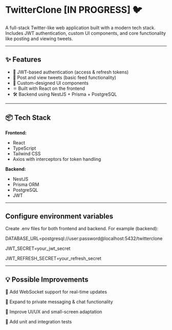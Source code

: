 # TwitterClone [IN PROGRESS] 🐦

A full-stack Twitter-like web application built with a modern tech stack.  
Includes JWT authentication, custom UI components, and core functionality like posting and viewing tweets.

---

## ✨ Features

- 🔐 JWT-based authentication (access & refresh tokens)
- 💬 Post and view tweets (basic feed functionality)
- 🎨 Custom-designed UI components
- ⚛️ Built with React on the frontend
- 🛠️ Backend using NestJS + Prisma + PostgreSQL

---

## 📦 Tech Stack

**Frontend:**
- React
- TypeScript
- Tailwind CSS
- Axios with interceptors for token handling

**Backend:**
- NestJS
- Prisma ORM
- PostgreSQL
- JWT

---

## Configure environment variables
Create .env files for both frontend and backend.
For example (backend):

DATABASE_URL=postgresql://user:password@localhost:5432/twitterclone

JWT_SECRET=your_jwt_secret

JWT_REFRESH_SECRET=your_refresh_secret

---

## 💡 Possible Improvements
🔄 Add WebSocket support for real-time updates

💬 Expand to private messaging & chat functionality

📱 Improve UI/UX and small-screen adaptation

🧪 Add unit and integration tests


